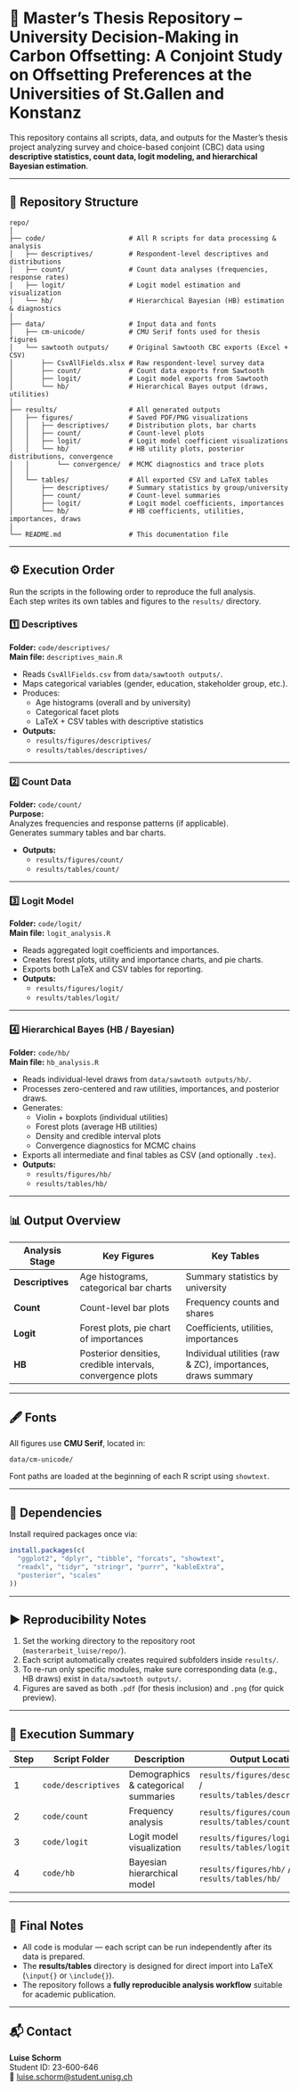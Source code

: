 # 📘 Master’s Thesis Repository – University Decision-Making in Carbon Offsetting: A Conjoint Study on Offsetting Preferences at the Universities of St.Gallen and Konstanz

This repository contains all scripts, data, and outputs for the Master’s thesis project analyzing survey and choice-based conjoint (CBC) data using **descriptive statistics, count data, logit modeling, and hierarchical Bayesian estimation**.

---

## 🧭 Repository Structure

```
repo/
│
├── code/                     # All R scripts for data processing & analysis
│   ├── descriptives/         # Respondent-level descriptives and distributions
│   ├── count/                # Count data analyses (frequencies, response rates)
│   ├── logit/                # Logit model estimation and visualization
│   └── hb/                   # Hierarchical Bayesian (HB) estimation & diagnostics
│
├── data/                     # Input data and fonts
│   ├── cm-unicode/           # CMU Serif fonts used for thesis figures
│   └── sawtooth outputs/     # Original Sawtooth CBC exports (Excel + CSV)
│       ├── CsvAllFields.xlsx # Raw respondent-level survey data
│       ├── count/            # Count data exports from Sawtooth
│       ├── logit/            # Logit model exports from Sawtooth
│       └── hb/               # Hierarchical Bayes output (draws, utilities)
│
├── results/                  # All generated outputs
│   ├── figures/              # Saved PDF/PNG visualizations
│   │   ├── descriptives/     # Distribution plots, bar charts
│   │   ├── count/            # Count-level plots
│   │   ├── logit/            # Logit model coefficient visualizations
│   │   └── hb/               # HB utility plots, posterior distributions, convergence
│   │       └── convergence/  # MCMC diagnostics and trace plots
│   │
│   └── tables/               # All exported CSV and LaTeX tables
│       ├── descriptives/     # Summary statistics by group/university
│       ├── count/            # Count-level summaries
│       ├── logit/            # Logit model coefficients, importances
│       └── hb/               # HB coefficients, utilities, importances, draws
│
└── README.md                 # This documentation file
```

---

## ⚙️ Execution Order

Run the scripts in the following order to reproduce the full analysis.  
Each step writes its own tables and figures to the `results/` directory.

### 1️⃣ **Descriptives**
**Folder:** `code/descriptives/`  
**Main file:** `descriptives_main.R`

- Reads `CsvAllFields.csv` from `data/sawtooth outputs/`.
- Maps categorical variables (gender, education, stakeholder group, etc.).
- Produces:
  - Age histograms (overall and by university)
  - Categorical facet plots
  - LaTeX + CSV tables with descriptive statistics  
- **Outputs:**  
  - `results/figures/descriptives/`  
  - `results/tables/descriptives/`

---

### 2️⃣ **Count Data**
**Folder:** `code/count/`  
**Purpose:**  
Analyzes frequencies and response patterns (if applicable).  
Generates summary tables and bar charts.  
- **Outputs:**  
  - `results/figures/count/`  
  - `results/tables/count/`

---

### 3️⃣ **Logit Model**
**Folder:** `code/logit/`  
**Main file:** `logit_analysis.R`

- Reads aggregated logit coefficients and importances.
- Creates forest plots, utility and importance charts, and pie charts.
- Exports both LaTeX and CSV tables for reporting.  
- **Outputs:**  
  - `results/figures/logit/`  
  - `results/tables/logit/`

---

### 4️⃣ **Hierarchical Bayes (HB / Bayesian)**
**Folder:** `code/hb/`  
**Main file:** `hb_analysis.R`

- Reads individual-level draws from `data/sawtooth outputs/hb/`.
- Processes zero-centered and raw utilities, importances, and posterior draws.
- Generates:
  - Violin + boxplots (individual utilities)
  - Forest plots (average HB utilities)
  - Density and credible interval plots
  - Convergence diagnostics for MCMC chains  
- Exports all intermediate and final tables as CSV (and optionally `.tex`).
- **Outputs:**  
  - `results/figures/hb/`  
  - `results/tables/hb/`

---

## 📊 Output Overview

| Analysis Stage | Key Figures | Key Tables |
|----------------|-------------|-------------|
| **Descriptives** | Age histograms, categorical bar charts | Summary statistics by university |
| **Count** | Count-level bar plots | Frequency counts and shares |
| **Logit** | Forest plots, pie chart of importances | Coefficients, utilities, importances |
| **HB** | Posterior densities, credible intervals, convergence plots | Individual utilities (raw & ZC), importances, draws summary |

---

## 🖋 Fonts

All figures use **CMU Serif**, located in:
```
data/cm-unicode/
```
Font paths are loaded at the beginning of each R script using `showtext`.

---

## 🧩 Dependencies

Install required packages once via:

```r
install.packages(c(
  "ggplot2", "dplyr", "tibble", "forcats", "showtext",
  "readxl", "tidyr", "stringr", "purrr", "kableExtra",
  "posterior", "scales"
))
```

---

## ▶️ Reproducibility Notes

1. Set the working directory to the repository root (`masterarbeit_luise/repo/`).
2. Each script automatically creates required subfolders inside `results/`.
3. To re-run only specific modules, make sure corresponding data (e.g., HB draws) exist in `data/sawtooth outputs/`.
4. Figures are saved as both `.pdf` (for thesis inclusion) and `.png` (for quick preview).

---

## 📅 Execution Summary

| Step | Script Folder | Description | Output Location |
|------|----------------|--------------|----------------|
| 1 | `code/descriptives` | Demographics & categorical summaries | `results/figures/descriptives/` / `results/tables/descriptives/` |
| 2 | `code/count` | Frequency analysis | `results/figures/count/` / `results/tables/count/` |
| 3 | `code/logit` | Logit model visualization | `results/figures/logit/` / `results/tables/logit/` |
| 4 | `code/hb` | Bayesian hierarchical model | `results/figures/hb/` / `results/tables/hb/` |

---

## 🏁 Final Notes

- All code is modular — each script can be run independently after its data is prepared.  
- The **results/tables** directory is designed for direct import into LaTeX (`\input{}` or `\include{}`).  
- The repository follows a **fully reproducible analysis workflow** suitable for academic publication.

---

## 📬 Contact

**Luise Schorm**  
Student ID: 23-600-646  
📧 [luise.schorm@student.unisg.ch](mailto:luise.schorm@student.unisg.ch)
